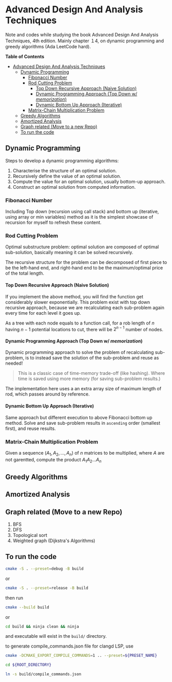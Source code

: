 # Advanced Design And Analysis Techniques

Note and codes while studying the book Advanced Design And Analysis Techniques, 4th edition. Mainly chapter １4, on dynamic programming and greedy algorithms (Ada LeetCode hard).

<!-- markdown-toc start - Don't edit this section. Run M-x markdown-toc-refresh-toc -->
**Table of Contents**

- [Advanced Design And Analysis Techniques](#advanced-design-and-analysis-techniques)
  - [Dynamic Programming](#dynamic-programming)
    - [Fibonacci Number](#fibonacci-number)
    - [Rod Cutting Problem](#rod-cutting-problem)
      - [Top Down Recursive Approach (Naive Solution)](#top-down-recursive-approach-naive-solution)
      - [Dynamic Programming Approach (Top Down w/ *memorization*)](#dynamic-programming-approach-top-down-w-memorization)
      - [Dynamic Bottom Up Approach (Iterative)](#dynamic-bottom-up-approach-iterative)
    - [Matrix-Chain Multiplication Problem](#matrix-chain-multiplication-problem)
  - [Greedy Algorithms](#greedy-algorithms)
  - [Amortized Analysis](#amortized-analysis)
  - [Graph related (Move to a new Repo)](#graph-related-move-to-a-new-repo)
  - [To run the code](#to-run-the-code)

<!-- markdown-toc end -->

## Dynamic Programming

Steps to develop a dynamic programming algorithms:

1. Characterise the structure of an optimal solution.
2. Recursively define the value of an optimal solution.
3. Compute the value for an optimal solution, usually bottom-up approach.
4. Construct an optimal solution from computed information.

### Fibonacci Number

Including Top down (recursion using call stack) and bottom up (iterative, using array or min variables) method as it is the simplest showcase of recursion for myself to refresh these content.

### Rod Cutting Problem


Optimal substructure problem: optimal solution are composed of optimal sub-solution, basically meaning it can be solved recursively.

The recursive structure for the problem can be decomposed of first piece to be the left-hand end, and right-hand end to be the maximum/optimal price of the total length.

#### Top Down Recursive Approach (Naive Solution)

If you implement the above method, you will find the function get considerably slower exponentially. This problem exist with top down recursive approach, because we are recalculating each sub-problem again every time for each level it goes up.

As a tree with each node equals to a function call, for a rob length of $n$ having $n-1$ potential locations to cut, there will be $2^{n-1}$ number of nodes.

#### Dynamic Programming Approach (Top Down w/ *memorization*)

Dynamic programming approach to solve the problem of recalculating sub-problem, is to instead save the solution of the sub-problem and reuse as needed!

> This is a classic case of time-memory trade-off (like hashing). Where time is saved using more memory (for saving sub-problem results.)

The implementation here uses a an extra array size of maximum length of rod, which passes around by reference.

#### Dynamic Bottom Up Approach (Iterative)

Same approach but different execution to above Fibonacci bottom up method. Solve and save sub-problem results in `ascending` order (smallest first), and reuse results.

### Matrix-Chain Multiplication Problem

Given a sequence $(A_1, A_2, ... ,A_n)$ of $n$ matrices to be multiplied, where $A$ are not garentted, compute the product $A_1A_2 ... A_n$

## Greedy Algorithms

## Amortized Analysis

## Graph related (Move to a new Repo)

1. BFS
2. DFS
3. Topological sort
4. Weighted graph (Dijkstra's Algorithms)

## To run the code

```bash
cmake -S . --preset=debug -B build
```

or

```bash
cmake -S . --preset=release -B build
```

then run

```bash
cmake --build build
```

or

```bash
cd build && ninja clean && ninja
```

and executable will exist in the `build/` directory.

to generate compile_commands.json file for clangd LSP, use

```bash
cmake -DCMAKE_EXPORT_COMPILE_COMMANDS=1 .. --preset=${PRESET_NAME}

cd ${ROOT_DIRECTORY}

ln -s build/compile_commands.json
```
